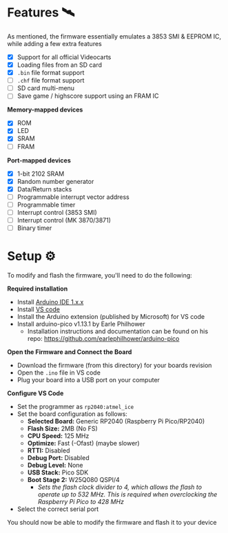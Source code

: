 # Features 🛰️

As mentioned, the firmware essentially emulates a 3853 SMI & EEPROM IC, while adding a few extra features

- [X] Support for all official Videocarts
- [X] Loading files from an SD card
- [X] `.bin` file format support
- [ ] `.chf` file format support
- [ ] SD card multi-menu
- [ ] Save game / highscore support using an FRAM IC

**Memory-mapped devices**

- [X] ROM
- [x] LED
- [x] SRAM
- [ ] FRAM

**Port-mapped devices**

- [X] 1-bit 2102 SRAM
- [X] Random number generator
- [X] Data/Return stacks
- [ ] Programmable interrupt vector address
- [ ] Programmable timer
- [ ] Interrupt control (3853 SMI)
- [ ] Interrupt control (MK 3870/3871)
- [ ] Binary timer

# Setup ⚙️

To modify and flash the firmware, you'll need to do the following:

**Required installation**
- Install [Arduino IDE 1.x.x](https://www.arduino.cc/en/software)
- Install [VS code](https://code.visualstudio.com/)
- Install the Arduino extension (published by Microsoft) for VS code
- Install arduino-pico v1.13.1 by Earle Philhower
  - Installation instructions and documentation can be found on his repo: https://github.com/earlephilhower/arduino-pico

**Open the Firmware and Connect the Board**
- Download the firmware (from this directory) for your boards revision
- Open the `.ino` file in VS code
- Plug your board into a USB port on your computer

**Configure VS Code**
- Set the programmer as `rp2040:atmel_ice`
- Set the board configuration as follows:
  - **Selected Board:** Generic RP2040 (Raspberry Pi Pico/RP2040)
  - **Flash Size:** 2MB (No FS)
  - **CPU Speed:** 125 MHz
  - **Optimize:** Fast (-Ofast) (maybe slower)
  - **RTTI:** Disabled
  - **Debug Port:** Disabled
  - **Debug Level:** None
  - **USB Stack:** Pico SDK
  - **Boot Stage 2:** W25Q080 QSPI/4
    - *Sets the flash clock divider to 4, which allows the flash to operate up to 532 MHz. This is required when overclocking the Raspberry Pi Pico to 428 MHz*
-  Select the correct serial port

You should now be able to modify the firmware and flash it to your device
